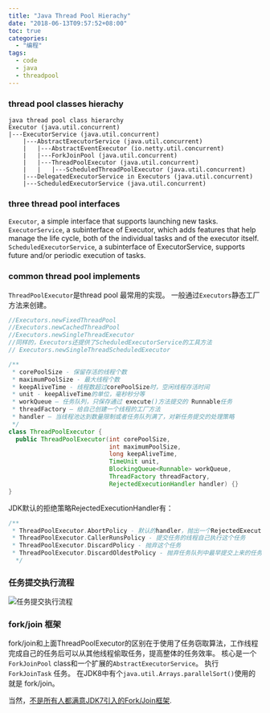 ```yaml
---
title: "Java Thread Pool Hierachy"
date: "2018-06-13T09:57:52+08:00"
toc: true 
categories:
  - "编程"
tags:
  - code
  - java
  - threadpool
---
```


### thread pool classes hierachy

```text
java thread pool class hierarchy
Executor (java.util.concurrent)
|---ExecutorService (java.util.concurrent)
    |---AbstractExecutorService (java.util.concurrent)
    |   |---AbstractEventExecutor (io.netty.util.concurrent)
    |   |---ForkJoinPool (java.util.concurrent)
    |   |---ThreadPoolExecutor (java.util.concurrent)
    |   |   |---ScheduledThreadPoolExecutor (java.util.concurrent)
    |---DelegatedExecutorService in Executors (java.util.concurrent)
    |---ScheduledExecutorService (java.util.concurrent)

```

### three thread pool interfaces

`Executor`, a simple interface that supports launching new tasks.
`ExecutorService`, a subinterface of Executor, which adds features that help manage the life cycle, both of the
individual tasks and of the executor itself.
`ScheduledExecutorService`, a subinterface of ExecutorService, supports future and/or periodic execution of tasks.

### common thread pool implements

`ThreadPoolExecutor`是thread pool 最常用的实现。 一般通过`Executors`静态工厂方法来创建。

```java
//Executors.newFixedThreadPool
//Executors.newCachedThreadPool
//Executors.newSingleThreadExecutor
//同样的，Executors还提供了ScheduledExecutorService的工具方法
// Executors.newSingleThreadScheduledExecutor
```
```java
/**
 * corePoolSize - 保留存活的线程个数
 * maximumPoolSize - 最大线程个数
 * keepAliveTime - 线程数超过corePoolSize时，空闲线程存活时间
 * unit - keepAliveTime的单位，毫秒秒分等
 * workQueue – 任务队列，只保存通过 execute()方法提交的 Runnable任务
 * threadFactory – 给自己创建一个线程的工厂方法
 * handler – 当线程池达到数量限制或者任务队列满了，对新任务提交的处理策略
 */
class ThreadPoolExecutor {
  public ThreadPoolExecutor(int corePoolSize,
                            int maximumPoolSize,
                            long keepAliveTime,
                            TimeUnit unit,
                            BlockingQueue<Runnable> workQueue,
                            ThreadFactory threadFactory,
                            RejectedExecutionHandler handler) {}
}
```
JDK默认的拒绝策略RejectedExecutionHandler有：
```java
/**
 * ThreadPoolExecutor.AbortPolicy - 默认的handler，抛出一个RejectedExecutionException
 * ThreadPoolExecutor.CallerRunsPolicy - 提交任务的线程自己执行这个任务
 * ThreadPoolExecutor.DiscardPolicy - 抛弃这个任务
 * ThreadPoolExecutor.DiscardOldestPolicy - 抛弃任务队列中最早提交上来的任务，然后尝试重新提交当前这个任务
  */

```
### 任务提交执行流程
![任务提交执行流程](/javathreadpool/submit-flow.svg)

### fork/join 框架
fork/join和上面ThreadPoolExecutor的区别在于使用了任务窃取算法，工作线程完成自己的任务后可以从其他线程偷取任务，提高整体的任务效率。
核心是一个`ForkJoinPool` class和一个扩展的`AbstractExecutorService`。   执行`ForkJoinTask` 任务。
在JDK8中有个`java.util.Arrays.parallelSort()`使用的就是 fork/join。

当然，[不是所有人都满意JDK7引入的Fork/Join框架](http://coopsoft.com/ar/CalamityArticle.html).


